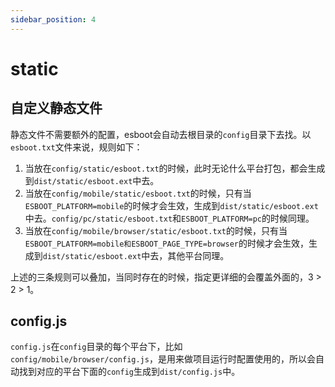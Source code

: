 ```yaml
---
sidebar_position: 4
---
```


# static

## 自定义静态文件

静态文件不需要额外的配置，esboot会自动去根目录的`config`目录下去找。以`esboot.txt`文件来说，规则如下：

1. 当放在`config/static/esboot.txt`的时候，此时无论什么平台打包，都会生成到`dist/static/esboot.ext`中去。
2. 当放在`config/mobile/static/esboot.txt`的时候，只有当`ESBOOT_PLATFORM=mobile`的时候才会生效，生成到`dist/static/esboot.ext`中去。`config/pc/static/esboot.txt`和`ESBOOT_PLATFORM=pc`的时候同理。
3. 当放在`config/mobile/browser/static/esboot.txt`的时候，只有当`ESBOOT_PLATFORM=mobile和ESBOOT_PAGE_TYPE=browser`的时候才会生效，生成到`dist/static/esboot.ext`中去，其他平台同理。

上述的三条规则可以叠加，当同时存在的时候，指定更详细的会覆盖外面的，3 > 2 > 1。

## config.js

`config.js`在`config`目录的每个平台下，比如`config/mobile/browser/config.js`，是用来做项目运行时配置使用的，所以会自动找到对应的平台下面的`config`生成到`dist/config.js`中。
